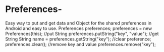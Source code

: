 # Preferences-
Easy way to put and get data and Object for the shared preferences in Android and easy to use.  Preferences preferences;  preferences = new Preferences(this);   //put String  preferences.putString("key", "value");  //get String  String name = preferences.getString("key");  //clear preference;   preferences.clear();    //remove key and value    preferences.remove("key");
